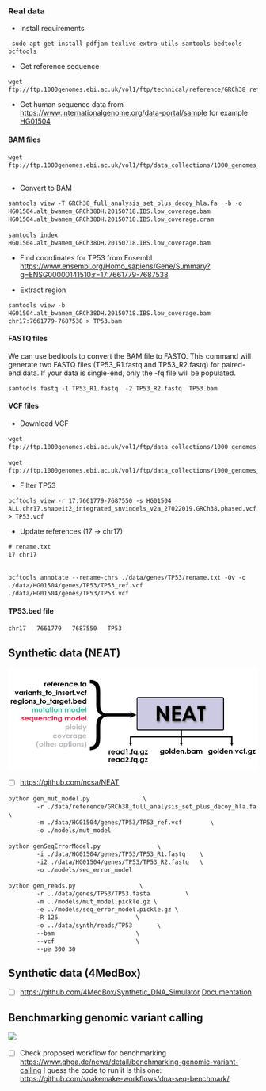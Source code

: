 ### Real data

- Install requirements

```
 sudo apt-get install pdfjam texlive-extra-utils samtools bedtools bcftools

```
- Get reference sequence

```
wget ftp://ftp.1000genomes.ebi.ac.uk/vol1/ftp/technical/reference/GRCh38_reference_genome/GRCh38_full_analysis_set_plus_decoy_hla.fa

```

- Get human sequence data from  https://www.internationalgenome.org/data-portal/sample for example [HG01504](https://www.internationalgenome.org/data-portal/sample/HG01504)

#### BAM files

```
wget ftp://ftp.1000genomes.ebi.ac.uk/vol1/ftp/data_collections/1000_genomes_project/data/IBS/HG01504/alignment/HG01504.alt_bwamem_GRCh38DH.20150718.IBS.low_coverage.cram


```

- Convert to BAM

```
samtools view -T GRCh38_full_analysis_set_plus_decoy_hla.fa  -b -o HG01504.alt_bwamem_GRCh38DH.20150718.IBS.low_coverage.bam HG01504.alt_bwamem_GRCh38DH.20150718.IBS.low_coverage.cram

samtools index HG01504.alt_bwamem_GRCh38DH.20150718.IBS.low_coverage.bam 

```
- Find coordinates for TP53 from Ensembl https://www.ensembl.org/Homo_sapiens/Gene/Summary?g=ENSG00000141510;r=17:7661779-7687538


- Extract region

```
samtools view -b HG01504.alt_bwamem_GRCh38DH.20150718.IBS.low_coverage.bam chr17:7661779-7687538 > TP53.bam
```

#### FASTQ files

We can use bedtools to convert the BAM file to FASTQ. This command will generate two FASTQ files (TP53_R1.fastq and TP53_R2.fastq) for paired-end data. If your data is single-end, only the -fq file will be populated.

```
samtools fastq -1 TP53_R1.fastq  -2 TP53_R2.fastq  TP53.bam 

```


#### VCF files

- Download VCF

```
wget ftp://ftp.1000genomes.ebi.ac.uk/vol1/ftp/data_collections/1000_genomes_project/release/20190312_biallelic_SNV_and_INDEL/ALL.chr17.shapeit2_integrated_snvindels_v2a_27022019.GRCh38.phased.vcf.gz

wget ftp://ftp.1000genomes.ebi.ac.uk/vol1/ftp/data_collections/1000_genomes_project/release/20190312_biallelic_SNV_and_INDEL/ALL.chr17.shapeit2_integrated_snvindels_v2a_27022019.GRCh38.phased.vcf.gz.tbi
```



- Filter TP53
  
``` 
bcftools view -r 17:7661779-7687550 -s HG01504 ALL.chr17.shapeit2_integrated_snvindels_v2a_27022019.GRCh38.phased.vcf.gz > TP53.vcf
```

- Update references (17 -> chr17)

```
# rename.txt
17 chr17
```

```

bcftools annotate --rename-chrs ./data/genes/TP53/rename.txt -Ov -o ./data/HG01504/genes/TP53/TP53_ref.vcf ./data/HG01504/genes/TP53/TP53.vcf
```


#### TP53.bed file

``` 
chr17   7661779   7687550   TP53
```




## Synthetic data (NEAT)

![](https://github.com/zstephens/neat-genreads/raw/master/docs/NEATNEAT.png)

- [ ] https://github.com/ncsa/NEAT

```
python gen_mut_model.py               \
        -r ./data/reference/GRCh38_full_analysis_set_plus_decoy_hla.fa                  \
        -m ./data/HG01504/genes/TP53/TP53_ref.vcf        \
        -o ./models/mut_model

python genSeqErrorModel.py                \
        -i ./data/HG01504/genes/TP53/TP53_R1.fastq    \
        -i2 ./data/HG01504/genes/TP53/TP53_R2.fastq   \
        -o ./models/seq_error_model                   

python gen_reads.py                  \
        -r ../data/genes/TP53/TP53.fasta          \
        -m ../models/mut_model.pickle.gz \
        -e ../models/seq_error_model.pickle.gz \
        -R 126                      \
        -o ../data/synth/reads/TP53       \
        --bam                       \
        --vcf                       \
        --pe 300 30
``` 

## Synthetic data (4MedBox)
- [ ] https://github.com/4MedBox/Synthetic_DNA_Simulator [Documentation](https://docs.google.com/document/d/1ELpjAqmxfPtjS1Jc2MgVjlHq6_4AaNBm/edit)
      
## Benchmarking genomic variant calling

![](https://www.ghga.de/fileadmin/_processed_/f/0/csm_NCBench_figure_aa9d066ede.png)

- [ ] Check proposed workflow for benchmarking https://www.ghga.de/news/detail/benchmarking-genomic-variant-calling I guess the code to run it is this one:  https://github.com/snakemake-workflows/dna-seq-benchmark/
